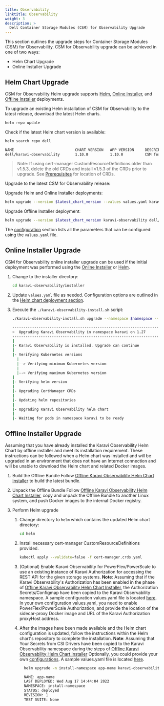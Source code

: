 ```yaml
---
title: Observability
linktitle: Observability
weight: 3
description: >
  Dell Container Storage Modules (CSM) for Observability Upgrade
---
```


This section outlines the upgrade steps for Container Storage Modules (CSM) for Observability. CSM for Observability upgrade can be achieved in one of two ways:

- Helm Chart Upgrade
- Online Installer Upgrade

## Helm Chart Upgrade

CSM for Observability Helm upgrade supports [Helm](../../installation/observability/deployment), [Online Installer](../../installation/observability/installer/), and [Offline Installer](../../../../offline/modules) deployments.

To upgrade an existing Helm installation of CSM for Observability to the latest release, download the latest Helm charts.

```bash
helm repo update
```

Check if the latest Helm chart version is available:

```bash
helm search repo dell
```

```bash
NAME                            CHART VERSION   APP VERSION     DESCRIPTION
dell/karavi-observability       1.10.0          1.10.0          CSM for Observability is part of the [Container...
```

>Note: If using cert-manager CustomResourceDefinitions older than v1.5.3, delete the old CRDs and install v1.5.3 of the CRDs prior to upgrade. See [Prerequisites](../../installation/observability/deployment#prerequisites) for location of CRDs.

Upgrade to the latest CSM for Observability release:

Upgrade Helm and Online Installer deployments:

```bash
helm upgrade --version $latest_chart_version --values values.yaml karavi-observability dell/karavi-observability -n $namespace
```

Upgrade Offline Installer deployment:

```bash
helm upgrade --version $latest_chart_version karavi-observability dell/karavi-observability -n $namespace
```

The [configuration](../../installation/observability/deployment#configuration) section lists all the parameters that can be configured using the `values.yaml` file.

## Online Installer Upgrade

CSM for Observability online installer upgrade can be used if the initial deployment was performed using the [Online Installer](../../installation/observability/installer) or [Helm](../../installation/observability/deployment).

1. Change to the installer directory:

    ```bash
    cd karavi-observability/installer
    ```

2. Update `values.yaml` file as needed. Configuration options are outlined in the [Helm chart deployment section](../../installation/observability/deployment#configuration).

3. Execute the `./karavi-observability-install.sh` script:

    ```bash
    ./karavi-observability-install.sh upgrade --namespace $namespace --values myvalues.yaml --version $latest_chart_version
    ```

    ```bash
    ---------------------------------------------------------------------------------
    >  Upgrading Karavi Observability in namespace karavi on 1.27
    ---------------------------------------------------------------------------------
    |
    |- Karavi Observability is installed. Upgrade can continue          Success
    |
    |- Verifying Kubernetes versions
      |
      |--> Verifying minimum Kubernetes version                         Success
      |
      |--> Verifying maximum Kubernetes version                         Success
    |
    |- Verifying helm version                                           Success
    |
    |- Upgrading CertManager CRDs                                       Success
    |
    |- Updating helm repositories                                       Success
    |
    |- Upgrading Karavi Observability helm chart                        Success
    |
    |- Waiting for pods in namespace karavi to be ready                 Success
    ```

## Offline Installer Upgrade

Assuming that you have already installed the Karavi Observability Helm Chart by offline installer and meet its installation requirement.
These instructions can be followed when a Helm chart was installed and will be upgraded in an environment that does not have an Internet connection and will be unable to download the Helm chart and related Docker images.

1. Build the Offline Bundle
    Follow [Offline Karavi Observability Helm Chart Installer](../../../../offline/modules) to build the latest bundle.

2. Unpack the Offline Bundle
   Follow [Offline Karavi Observability Helm Chart Installer](../../../../offline/modules), copy and unpack the Offline Bundle to another Linux system, and push Docker images to the internal Docker registry.

3. Perform Helm upgrade
   1. Change directory to `helm` which contains the updated Helm chart directory:

      ```bash
      cd helm
      ```

   2. Install necessary cert-manager CustomResourceDefinitions provided.

      ```bash
      kubectl apply --validate=false -f cert-manager.crds.yaml
      ```

   3. (Optional) Enable Karavi Observability for PowerFlex/PowerScale to use an existing instance of Karavi Authorization for accessing the REST API for the given storage systems.
      **Note**: Assuming that if the Karavi Observability's Authorization has been enabled in the phase of [Offline Karavi Observability Helm Chart Installer](../../../../offline/modules), the Authorization Secrets/Configmap have been copied to the Karavi Observability namespace.
      A sample configuration values.yaml file is located [here](https://github.com/dell/helm-charts/blob/main/charts/karavi-observability/values.yaml).
      In your own configuration values.yaml, you need to enable PowerFlex/PowerScale Authorization, and provide the location of the sidecar-proxy Docker image and URL of the Karavi Authorization proxyHost address.

   4. After the images have been made available and the Helm chart configuration is updated, follow the instructions within the Helm chart's repository to complete the installation.
      **Note**: Assuming that Your Secrets from CSI Drivers have been copied to the Karavi Observability namespace during the steps of [Offline Karavi Observability Helm Chart Installer](../../../../offline/modules)
      Optionally, you could provide your own [configurations](../../installation/observability/#configuration). A sample values.yaml file is located [here](https://github.com/dell/helm-charts/blob/main/charts/karavi-observability/values.yaml).

      ```bash
        helm upgrade -n install-namespace app-name karavi-observability
      ```

      ```bash
        NAME: app-name
        LAST DEPLOYED: Wed Aug 17 14:44:04 2022
        NAMESPACE: install-namespace
        STATUS: deployed
        REVISION: 1
        TEST SUITE: None
      ```
